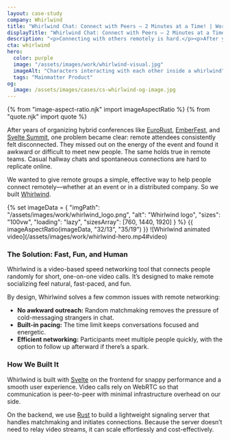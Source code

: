 ```yaml
---
layout: case-study
company: Whirlwind
title: "Whirlwind Chat: Connect with Peers – 2 Minutes at a Time! | Work"
displayTitle: "Whirlwind Chat: Connect with Peers – 2 Minutes at a Time"
description: "<p>Connecting with others remotely is hard.</p><p>After years of running hybrid conferences, we noticed a recurring problem: remote attendees often felt isolated, disconnected from the onsite energy, and unable to engage meaningfully with others. We built Whirlwind to fix that: it's a fun and intuitive tool for remote groups to connect, interact, and build new relationships.</p>"
cta: whirlwind
hero:
  color: purple
  image: "/assets/images/work/whirlwind-visual.jpg"
  imageAlt: "Characters interacting with each other inside a whirlwind"
  tags: "Mainmatter Product"
og:
  image: /assets/images/cases/cs-whirlwind-og-image.jpg
---
```


{% from "image-aspect-ratio.njk" import imageAspectRatio %} {% from "quote.njk" import quote %}

<div class="case-study__section mb-5">
  <div class="case-study__text">
    <p>After years of organizing hybrid conferences like <a href="https://eurorust.eu">EuroRust</a>, <a href="https://emberfest.eu">EmberFest</a>, and <a href="https://sveltesummit.com">Svelte Summit</a>, one problem became clear: remote attendees consistently felt disconnected. They missed out on the energy of the event and found it awkward or difficult to meet new people. The same holds true in remote teams. Casual hallway chats and spontaneous connections are hard to replicate online.
    </p>
    <p>
       We wanted to give remote groups a simple, effective way to help people connect remotely—whether at an event or in a distributed company. So we built <a href="https://whirlwind.chat">Whirlwind</a>.</p>
  </div>
</div>

<div class="case-study__section">
  {% set imageData = {
    "imgPath": "/assets/images/work/whirlwind_logo.png",
    "alt": "Whirlwind logo",  
    "sizes": "100vw",
    "loading": "lazy",
    "sizesArray": [760, 1440, 1920]
  } %}
  {{ imageAspectRatio(imageData, "32/13", "35/19") }}
![Whirlwind animated video](/assets/images/work/whirlwind-hero.mp4#video)
</div>

<div class="case-study__section">
  <h3 class="case-study__heading">The Solution: Fast, Fun, and Human</h3>
  <div class="case-study__text">
    <p>Whirlwind is a video-based speed networking tool that connects people randomly for short, one-on-one video calls. It’s designed to make remote socializing feel natural, fast-paced, and fun.</p>
      <p>
      By design, Whirlwind solves a few common issues with remote networking:</p>
    <ul class="text-with-list__list text-with-list__list--unordered">
    <li class="text-with-list__item"><span><strong class="strong">No awkward outreach:</strong> Random matchmaking removes the pressure of cold-messaging strangers in chat.</span></li>
    <li class="text-with-list__item"><span><strong class="strong">Built-in pacing:</strong> The time limit keeps conversations focused and energetic.</span></li>
    <li class="text-with-list__item"><span><strong class="strong">Efficient networking:</strong> Participants meet multiple people quickly, with the option to follow up afterward if there’s a spark.</span></li>
    </ul>
  </div>
</div>

<div class="case-study__section">
  <h3 class="case-study__heading">How We Built It</h3>
  <div class="case-study__text">
    <p>Whirlwind is built with <a href="/svelte-consulting/">Svelte</a> on the frontend for snappy performance and a smooth user experience. Video calls rely on WebRTC so that communication is peer-to-peer with minimal infrastructure overhead on our side.</p>
      <p>
      On the backend, we use <a href="/rust-consulting/">Rust</a> to build a lightweight signaling server that handles matchmaking and initiates connections. Because the server doesn’t need to relay video streams, it can scale effortlessly and cost-effectively.</p>
  </div>
</div>
